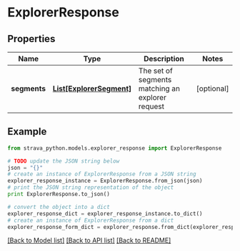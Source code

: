 # ExplorerResponse


## Properties
Name | Type | Description | Notes
------------ | ------------- | ------------- | -------------
**segments** | [**List[ExplorerSegment]**](ExplorerSegment.md) | The set of segments matching an explorer request | [optional] 

## Example

```python
from strava_python.models.explorer_response import ExplorerResponse

# TODO update the JSON string below
json = "{}"
# create an instance of ExplorerResponse from a JSON string
explorer_response_instance = ExplorerResponse.from_json(json)
# print the JSON string representation of the object
print ExplorerResponse.to_json()

# convert the object into a dict
explorer_response_dict = explorer_response_instance.to_dict()
# create an instance of ExplorerResponse from a dict
explorer_response_form_dict = explorer_response.from_dict(explorer_response_dict)
```
[[Back to Model list]](../README.md#documentation-for-models) [[Back to API list]](../README.md#documentation-for-api-endpoints) [[Back to README]](../README.md)



